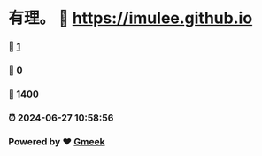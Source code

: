 # 有理。 :link: https://imulee.github.io 
### :page_facing_up: [1](https://imulee.github.io/tag.html) 
### :speech_balloon: 0 
### :hibiscus: 1400 
### :alarm_clock: 2024-06-27 10:58:56 
### Powered by :heart: [Gmeek](https://github.com/Meekdai/Gmeek)
